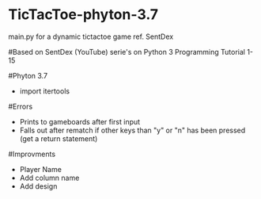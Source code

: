 # TicTacToe-phyton-3.7
main.py for a dynamic tictactoe game ref. SentDex

#Based on SentDex (YouTube) serie's on Python 3 Programming Tutorial 1-15

#Phyton 3.7
- import itertools

#Errors
- Prints to gameboards after first input
- Falls out after rematch if other keys than "y" or "n" has been pressed (get a return statement)


#Improvments
- Player Name
- Add column name
- Add design 
